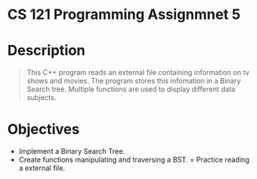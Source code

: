 # CS 121 Programming Assignmnet 5

# Description
> This C++ program reads an external file containing information on tv shows and movies. The program stores this infomation in a Binary Search tree. Multiple functions are used to display different 
data subjects. 

# Objectives
- Implement a Binary Search Tree.
- Create functions manipulating and traversing a BST.
= Practice reading a external file. 
